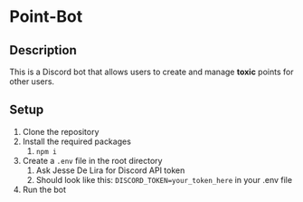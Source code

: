 # Point-Bot

## Description
This is a Discord bot that allows users to create and manage **toxic** points for other users.

## Setup
1. Clone the repository
2. Install the required packages
   1. `npm i`
3. Create a `.env` file in the root directory
    1. Ask Jesse De Lira for Discord API token
    2. Should look like this: `DISCORD_TOKEN=your_token_here` in your .env file
4. Run the bot